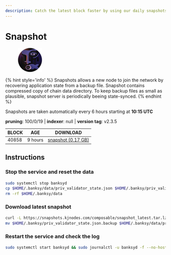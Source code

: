 ```yaml
---
description: Catch the latest block faster by using our daily snapshots.
---
```


# Snapshot

<figure><img src="https://raw.githubusercontent.com/kj89/cosmos-images/main/logos/composable.png" alt=""><figcaption></figcaption></figure>

{% hint style='info' %}
Snapshots allows a new node to join the network by recovering application state from a backup file. 
Snapshot contains compressed copy of chain data directory. To keep backup files as small as plausible, 
snapshot server is periodically beeing state-synced.
{% endhint %}

Snapshots are taken automatically every 6 hours starting at **10:15 UTC**

**pruning**: 100/0/19 | **indexer**: null | **version tag**: v2.3.5

| BLOCK             | AGE             | DOWNLOAD                                                                                            |
| ----------------- | --------------- | --------------------------------------------------------------------------------------------------- |
| 40858 | 9 hours | [snapshot (0.17 GB)](https://snapshots.kjnodes.com/composable/snapshot\_latest.tar.lz4) |

## Instructions

### Stop the service and reset the data

```bash
sudo systemctl stop banksyd
cp $HOME/.banksy/data/priv_validator_state.json $HOME/.banksy/priv_validator_state.json.backup
rm -rf $HOME/.banksy/data
```

### Download latest snapshot

```bash
curl -L https://snapshots.kjnodes.com/composable/snapshot_latest.tar.lz4 | tar -Ilz4 -xf - -C $HOME/.banksy
mv $HOME/.banksy/priv_validator_state.json.backup $HOME/.banksy/data/priv_validator_state.json
```

### Restart the service and check the log

```bash
sudo systemctl start banksyd && sudo journalctl -u banksyd -f --no-hostname -o cat
```
